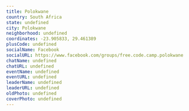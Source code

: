 ```yaml
---
title: Polokwane
country: South Africa
state: undefined
city: Polokwane
neighborhood: undefined
coordinates: -23.905833, 29.461389
plusCode: undefined
socialName: Facebook
socialURL: https://www.facebook.com/groups/free.code.camp.polokwane
chatName: undefined
chatURL: undefined
eventName: undefined
eventURL: undefined
leaderName: undefined
leaderURL: undefined
oldPhoto: undefined
coverPhoto: undefined
---
```

